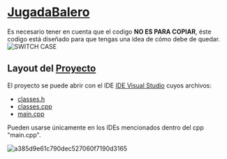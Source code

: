 # [JugadaBalero](https://github.com/Al3sKa/JugadaBalero/blob/main/JugadaBalero/x64/Debug/JugadaBalero.exe)

Es necesario tener en cuenta que el codigo **NO ES PARA COPIAR**, éste codigo está diseñado para que tengas una idea de cómo debe de quedar.
![SWITCH CASE](https://user-images.githubusercontent.com/68668508/164576394-41ab42dd-ee0f-4c6e-861c-51bf786417a0.png)

## Layout del [Proyecto](https://github.com/Al3sKa/JugadaBalero/tree/main/JugadaBalero)

El proyecto se puede abrir con el IDE [IDE Visual Studio](https://visualstudio.microsoft.com/es/) cuyos archivos:

- [classes.h](https://github.com/Al3sKa/JugadaBalero/blob/main/JugadaBalero/classes.h)
- [classes.cpp](https://github.com/Al3sKa/JugadaBalero/blob/main/JugadaBalero/classes.cpp)
- [main.cpp](https://github.com/Al3sKa/JugadaBalero/blob/main/JugadaBalero/JugadaBalero.cpp)

Pueden usarse únicamente en los IDEs mencionados dentro del cpp "main.cpp".

![a385d9e61c790dec527060f7190d3165](https://user-images.githubusercontent.com/68668508/164591273-45e3a2b2-31e1-4e51-b8a7-9326814b1c9d.jpg)
